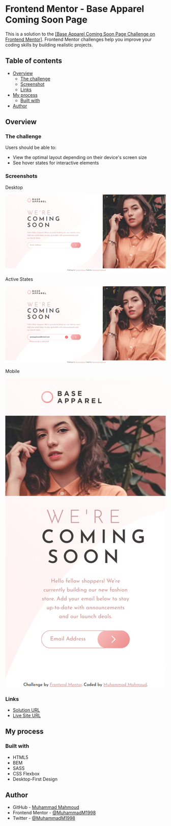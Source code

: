 # Frontend Mentor - Base Apparel Coming Soon Page

This is a solution to the [[Base Apparel Coming Soon Page Challenge on Frontend Mentor]](https://www.frontendmentor.io/challenges/base-apparel-coming-soon-page-5d46b47f8db8a7063f9331a0).
Frontend Mentor challenges help you improve your coding skills by building realistic projects.

## Table of contents

-   [Overview](#overview)
    -   [The challenge](#the-challenge)
    -   [Screenshot](#screenshot)
    -   [Links](#links)
-   [My process](#my-process)
    -   [Built with](#built-with)
-   [Author](#author)

## Overview

### The challenge

Users should be able to:

-   View the optimal layout depending on their device's screen size
-   See hover states for interactive elements

### Screenshots

Desktop

![Desktop](images/Screenshot-Desktop.png)

Active States

![Active States](images/Screenshot-ActiveStates.png)

Mobile

![Mobile.png](images/Screenshot-Mobile.png)

### Links

-   [Solution URL](https://github.com/MuhammadM1998/FrontendMentor-Base-Apparel-Coming-Soon)
-   [Live Site URL](https://muhammadm1998.github.io/FrontendMentor-Base-Apparel-Coming-Soon/)

## My process

### Built with

-   HTML5
-   BEM
-   SASS
-   CSS Flexbox
-   Desktop-First Design

## Author

-   GitHub - [Muhammad Mahmoud](https://github.com/MuhammadM1998)
-   Frontend Mentor - [@MuhammadM1998](https://www.frontendmentor.io/profile/MuhammadM1998)
-   Twitter - [@MuhammadM1998](https://www.twitter.com/MuhammadM1998)
